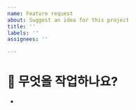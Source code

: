 ```yaml
---
name: Feature request
about: Suggest an idea for this project
title: ''
labels: ''
assignees: ''

---
```


# 👀 무엇을 작업하나요?
-
